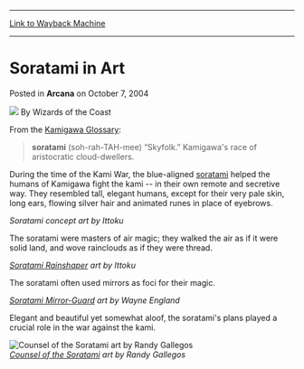 
---
[Link to Wayback Machine](https://web.archive.org/web/20220423084746/https://magic.wizards.com/en/articles/archive/arcana/soratami-art-2004-10-07)

[_metadata_:author]:- "Wizards of the Coast"
[_metadata_:description]:- "From the Kamigawa Glossary:soratami (soh-rah-TAH-mee) “Skyfolk.” Kamigawa's race of aristocratic cloud-dwellers. During the time of the Kami War, the blue-aligned soratami helped the humans of Kamigawa fight the kami -- in their own remote and secretive way."
[_metadata_:generator]:- "Drupal 7 (http://drupal.org)"
[_metadata_:node]:- "607596"
[_metadata_:publish_date]:- "2004-10-07"
[_metadata_:source]:- "div-main-content"
[_metadata_:title]:- "Soratami in Art"
[_metadata_:wayback_capture_timestamp]:- "2022-04-23 08:47:46"
[_metadata_:wayback_raw_url]:- "https://web.archive.org/web/20220423084746id_/https://magic.wizards.com/en/articles/archive/arcana/soratami-art-2004-10-07"
[_metadata_:wayback_url]:- "https://magic.wizards.com/en/articles/archive/arcana/soratami-art-2004-10-07"
---


Soratami in Art
===============



 Posted in **Arcana**
 on October 7, 2004 






![](https://media.magic.wizards.com/styles/auth_small/public/images/person/wizards_author.jpg)
By Wizards of the Coast











From the [Kamigawa Glossary](/en/articles/archive/kamigawa-glossary-part-1-2004-09-14):


> **soratami** (soh-rah-TAH-mee) “Skyfolk.” Kamigawa's race of aristocratic cloud-dwellers.
> 
> 
> 

During the time of the Kami War, the blue-aligned [soratami](http://gatherer.wizards.com/default.asp?term=moonfolk&fields=%7Cname%7Crules%7Ctype&format=Allsets&color=All&output=summary&sort=name&first=1) helped the humans of Kamigawa fight the kami -- in their own remote and secretive way. They resembled tall, elegant humans, except for their very pale skin, long ears, flowing silver hair and animated runes in place of eyebrows.

  
*Soratami concept art by Ittoku*

The soratami were masters of air magic; they walked the air as if it were solid land, and wove rainclouds as if they were thread.

  
*[Soratami Rainshaper](https://gatherer.wizards.com/Pages/Card/Details.aspx?name=Soratami+Rainshaper) art by Ittoku*

The soratami often used mirrors as foci for their magic.

  
*[Soratami Mirror-Guard](https://gatherer.wizards.com/Pages/Card/Details.aspx?name=Soratami+Mirror-Guard) art by Wayne England*

Elegant and beautiful yet somewhat aloof, the soratami's plans played a crucial role in the war against the kami.

![Counsel of the Soratami art by Randy Gallegos](https://media.magic.wizards.com/image_legacy_migration/magic/images/mtgcom/arcana300/counselofthesoratami.jpg)  
*[Counsel of the Soratami](https://gatherer.wizards.com/Pages/Card/Details.aspx?name=Counsel+of+the+Soratami) art by Randy Gallegos*







